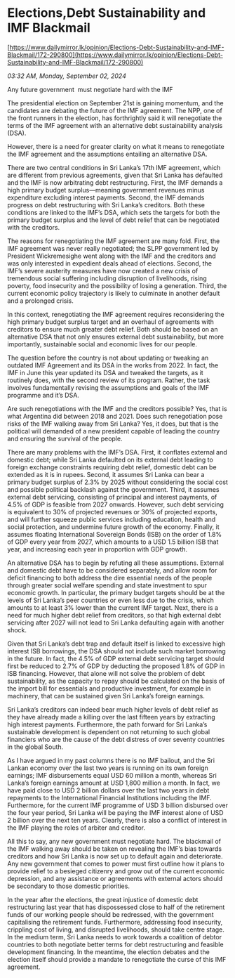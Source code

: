 # Elections,Debt Sustainability and IMF Blackmail

[https://www.dailymirror.lk/opinion/Elections-Debt-Sustainability-and-IMF-Blackmail/172-290800](https://www.dailymirror.lk/opinion/Elections-Debt-Sustainability-and-IMF-Blackmail/172-290800)

*03:32 AM, Monday, September 02, 2024*

Any future government  must negotiate hard with the IMF

The presidential election on September 21st is gaining momentum, and the candidates are debating the future of the IMF agreement. The NPP, one of the front runners in the election, has forthrightly said it will renegotiate the terms of the IMF agreement with an alternative debt sustainability analysis (DSA).

However, there is a need for greater clarity on what it means to renegotiate the IMF agreement and the assumptions entailing an alternative DSA.

There are two central conditions in Sri Lanka’s 17th IMF agreement, which are different from previous agreements, given that Sri Lanka has defaulted and the IMF is now arbitrating debt restructuring. First, the IMF demands a high primary budget surplus—meaning government revenues minus expenditure excluding interest payments. Second, the IMF demands progress on debt restructuring with Sri Lanka’s creditors. Both these conditions are linked to the IMF’s DSA, which sets the targets for both the primary budget surplus and the level of debt relief that can be negotiated with the creditors.

The reasons for renegotiating the IMF agreement are many fold. First, the IMF agreement was never really negotiated; the SLPP government led by President Wickremesighe went along with the IMF and the creditors and was only interested in expedient deals ahead of elections. Second, the IMF’s severe austerity measures have now created a new crisis of tremendous social suffering including disruption of livelihoods, rising poverty, food insecurity and the possibility of losing a generation. Third, the current economic policy trajectory is likely to culminate in another default and a prolonged crisis.

In this context, renegotiating the IMF agreement requires reconsidering the high primary budget surplus target and an overhaul of agreements with creditors to ensure much greater debt relief. Both should be based on an alternative DSA that not only ensures external debt sustainability, but more importantly, sustainable social and economic lives for our people.

The question before the country is not about updating or tweaking an outdated IMF Agreement and its DSA in the works from 2022. In fact, the IMF in June this year updated its DSA and tweaked the targets, as it routinely does, with the second review of its program. Rather, the task involves fundamentally revising the assumptions and goals of the IMF programme and it’s DSA.

Are such renegotiations with the IMF and the creditors possible? Yes, that is what Argentina did between 2018 and 2021. Does such renegotiation pose risks of the IMF walking away from Sri Lanka? Yes, it does, but that is the political will demanded of a new president capable of leading the country and ensuring the survival of the people.

There are many problems with the IMF’s DSA. First, it conflates external and domestic debt; while Sri Lanka defaulted on its external debt leading to foreign exchange constraints requiring debt relief, domestic debt can be extended as it is in rupees. Second, it assumes Sri Lanka can bear a primary budget surplus of 2.3% by 2025 without considering the social cost and possible political backlash against the government. Third, it assumes external debt servicing, consisting of principal and interest payments, of 4.5% of GDP is feasible from 2027 onwards. However, such debt servicing is equivalent to 30% of projected revenues or 30% of projected exports, and will further squeeze public services including education, health and social protection, and undermine future growth of the economy. Finally, it assumes floating International Sovereign Bonds (ISB) on the order of 1.8% of GDP every year from 2027, which amounts to a USD 1.5 billion ISB that year, and increasing each year in proportion with GDP growth.

An alternative DSA has to begin by refuting all these assumptions. External and domestic debt have to be considered separately, and allow room for deficit financing to both address the dire essential needs of the people through greater social welfare spending and state investment to spur economic growth. In particular, the primary budget targets should be at the levels of Sri Lanka’s peer countries or even less due to the crisis, which amounts to at least 3% lower than the current IMF target. Next, there is a need for much higher debt relief from creditors, so that high external debt servicing after 2027 will not lead to Sri Lanka defaulting again with another shock.

Given that Sri Lanka’s debt trap and default itself is linked to excessive high interest ISB borrowings, the DSA should not include such market borrowing in the future. In fact, the 4.5% of GDP external debt servicing target should first be reduced to 2.7% of GDP by deducting the proposed 1.8% of GDP in ISB financing. However, that alone will not solve the problem of debt sustainability, as the capacity to repay should be calculated on the basis of the import bill for essentials and productive investment, for example in machinery, that can be sustained given Sri Lanka’s foreign earnings.

Sri Lanka’s creditors can indeed bear much higher levels of debt relief as they have already made a killing over the last fifteen years by extracting high interest payments. Furthermore, the path forward for Sri Lanka’s sustainable development is dependent on not returning to such global financiers who are the cause of the debt distress of over seventy countries in the global South.

As I have argued in my past columns there is no IMF bailout, and the Sri Lankan economy over the last two years is running on its own foreign earnings; IMF disbursements equal USD 60 million a month, whereas Sri Lanka’s foreign earnings amount at USD 1,800 million a month. In fact, we have paid close to USD 2 billion dollars over the last two years in debt repayments to the International Financial Institutions including the IMF. Furthermore, for the current IMF programme of USD 3 billion disbursed over the four year period, Sri Lanka will be paying the IMF interest alone of USD 2 billion over the next ten years. Clearly, there is also a conflict of interest in the IMF playing the roles of arbiter and creditor.

All this to say, any new government must negotiate hard. The blackmail of the IMF walking away should be taken on revealing the IMF’s bias towards creditors and how Sri Lanka is now set up to default again and deteriorate. Any new government that comes to power must first outline how it plans to provide relief to a besieged citizenry and grow out of the current economic depression, and any assistance or agreements with external actors should be secondary to those domestic priorities.

In the year after the elections, the great injustice of domestic debt restructuring last year that has dispossessed close to half of the retirement funds of our working people should be redressed, with the government capitalising the retirement funds. Furthermore, addressing food insecurity, crippling cost of living, and disrupted livelihoods, should take centre stage. In the medium term, Sri Lanka needs to work towards a coalition of debtor countries to both negotiate better terms for debt restructuring and feasible development financing. In the meantime, the election debates and the election itself should provide a mandate to renegotiate the curse of this IMF agreement.

